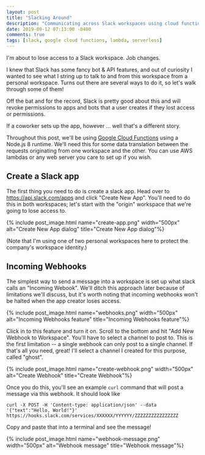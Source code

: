 ```yaml
---
layout: post
title: "Slacking Around"
description: "Communicating across Slack workspaces using cloud functions"
date: 2019-09-12 07:13:00 -0400
comments: true
tags: [slack, google cloud functions, lambda, serverless]
---
```


I'm about to lose access to a Slack workspace. Job changes.

I knew that Slack has some fancy bot & API features, and out of curiosity I wanted to see what I string up to talk to and from this workspace from a personal workspace. Turns out there are several ways to do it, so let's walk through some of them!

Off the bat and for the record, Slack is pretty good about this and will revoke permissions to apps and bots that a user creates if they lost access or permissions.

If a coworker sets up the app, however ... well that's a different story.

Throughout this post, we'll be using [Google Cloud Functions](https://cloud.google.com/functions/) using a Node.js 8 runtime. We'll need this for some data translation between the requests originating from one workspace and the other. You can use AWS lambdas or any web server you care to set up if you wish.

## Create a Slack app

The first thing you need to do is create a slack app. Head over to https://api.slack.com/apps and click "Create New App". You'll need to do this in both workspaces; let's start with the "origin" workspace that we're going to lose access to.

{% include post_image.html name="create-app.png" width="500px" alt="Create New App dialog" title="Create New App dialog"%}

(Note that I'm using one of two personal workspaces here to protect the company's workspace identity.)

## Incoming Webhooks

The simplest way to send a message into a workspace is set up what slack calls an "Incoming Webook". We'll ditch this approach later because of limitations we'll discuss, but it's worth noting that incoming webhooks won't be halted when the app creator loses access.

{% include post_image.html name="webhooks.png" width="500px" alt="Incoming Webhooks feature" title="Incoming Webhooks feature"%}

Click in to this feature and turn it on. Scroll to the bottom and hit "Add New Webhook to Workspace". You'll have to select a channel to post to. This is the first limitation -- a single webhook can only post to a single channel. If that's all you need, great! I'll select a channel I created for this purpose, called "ghost".

{% include post_image.html name="create-webhook.png" width="500px" alt="Create Webhook" title="Create Webhook"%}

Once you do this, you'll see an example `curl` command that will post a message via this webhook. It should look like

```
curl -X POST -H 'Content-type: application/json' --data '{"text":"Hello, World!"}' https://hooks.slack.com/services/XXXXXX/YYYYYY/ZZZZZZZZZZZZZZZZ
```

Copy and paste that into a terminal and see the message!

{% include post_image.html name="webhook-message.png" width="500px" alt="Webhook message" title="Webhook message"%}
